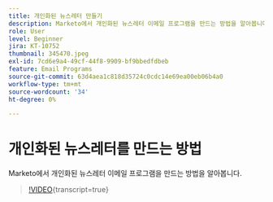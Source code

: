 ```yaml
---
title: 개인화된 뉴스레터 만들기
description: Marketo에서 개인화된 뉴스레터 이메일 프로그램을 만드는 방법을 알아봅니다.
role: User
level: Beginner
jira: KT-10752
thumbnail: 345470.jpeg
exl-id: 7cd6e9a4-49cf-44f8-9909-bf9bbedfdbeb
feature: Email Programs
source-git-commit: 63d4aea1c818d35724c0cdc14e69ea00eb06b4a0
workflow-type: tm+mt
source-wordcount: '34'
ht-degree: 0%

---
```


# 개인화된 뉴스레터를 만드는 방법

Marketo에서 개인화된 뉴스레터 이메일 프로그램을 만드는 방법을 알아봅니다.

>[!VIDEO](https://video.tv.adobe.com/v/345470/?quality=12&learn=on){transcript=true}

